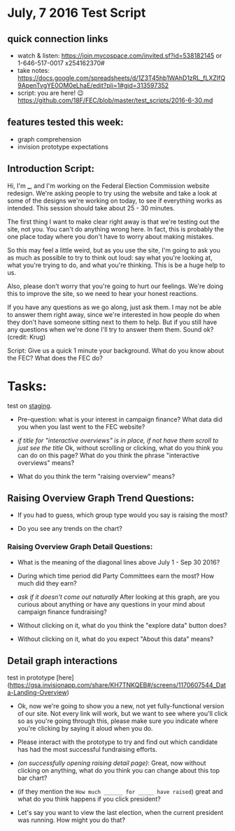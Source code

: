 # July, 7 2016 Test Script

## quick connection links

- watch & listen: <https://join.mycospace.com/invited.sf?id=538182145> or 1-646-517-0017 x254162370#
- take notes: <https://docs.google.com/spreadsheets/d/1Z3T45hb1WAhD1zRL_fLXZlfQ9ApenTvgYE0OM0eLhaE/edit?pli=1#gid=313597352>
- script: you are here! :wink: <https://github.com/18F/FEC/blob/master/test_scripts/2016-6-30.md>

## features tested this week:

- graph comprehension
- invision prototype expectations

## Introduction Script:

Hi, I'm **_**, and I'm working on the Federal Election Commission website redesign. We're asking people to try using the website and take a look at some of the designs we're working on today, to see if everything works as intended. This session should take about 25 - 30 minutes.

The first thing I want to make clear right away is that we're testing out the site, not you. You can't do anything wrong here. In fact, this is probably the one place today where you don't have to worry about making mistakes.

So this may feel a little weird, but as you use the site, I'm going to ask you as much as possible to try to think out loud: say what you're looking at, what you're trying to do, and what you're thinking. This is be a huge help to us.

Also, please don't worry that you're going to hurt our feelings. We're doing this to improve the site, so we need to hear your honest reactions.

If you have any questions as we go along, just ask them. I may not be able to answer them right away, since we're interested in how people do when they don't have someone sitting next to them to help. But if you still have any questions when we're done I'll try to answer them them. Sound ok? (credit: Krug)

Script: Give us a quick 1 minute your background. What do you know about the FEC? What does the FEC do?

# Tasks:

test on [staging](https://fec-stage-proxy.18f.gov/data).

- Pre-question: what is your interest in campaign finance? What data did you when you last went to the FEC website?

- _if title for "interactive overviews" is in place, if not have them scroll to just see the title_ Ok, without scrolling or clicking, what do you think you can do on this page? What do you think the phrase "interactive overviews" means?

- What do you think the term "raising overview" means?

## Raising Overview Graph Trend Questions:

- If you had to guess, which group type would you say is raising the most?

- Do you see any trends on the chart?

### Raising Overview Graph Detail Questions:

- What is the meaning of the diagonal lines above July 1 - Sep 30 2016?

- During which time period did Party Committees earn the most? How much did they earn?

- _ask if it doesn't come out naturally_ After looking at this graph, are you curious about anything or have any questions in your mind about campaign finance fundraising?

- Without clicking on it, what do you think the "explore data" button does?

- Without clicking on it, what do you expect "About this data" means?

## Detail graph interactions

test in prototype [here] (<https://gsa.invisionapp.com/share/KH7TNKQEB#/screens/1170607544_Data-Landing-Overview>)

- Ok, now we're going to show you a new, not yet fully-functional version of our site. Not every link will work, but we want to see where you'll click so as you're going through this, please make sure you indicate where you're clicking by saying it aloud when you do.

- Please interact with the prototype to try and find out which candidate has had the most successful fundraising efforts.

- _(on successfully opening raising detail page)_: Great, now without clicking on anything, what do you think you can change about this top bar chart?

- (if they mention the `How much ______ for _____ have raised`) great and what do you think happens if you click president?

- Let's say you want to view the last election, when the current president was running. How might you do that?
